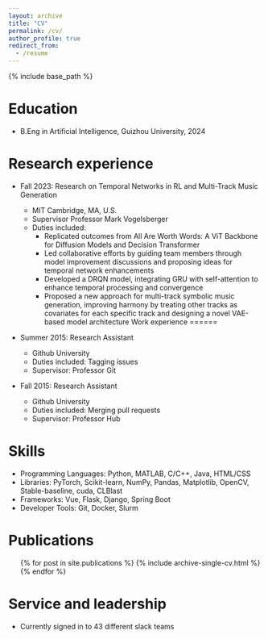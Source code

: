 ```yaml
---
layout: archive
title: "CV"
permalink: /cv/
author_profile: true
redirect_from:
  - /resume
---
```


{% include base_path %}

Education
======
* B.Eng in Artificial Intelligence, Guizhou University, 2024

Research experience
======
* Fall 2023: Research on Temporal Networks in RL and Multi-Track Music Generation 
  * MIT Cambridge, MA, U.S.
  * Supervisor Professor Mark Vogelsberger
  * Duties included:
    * Replicated outcomes from All Are Worth Words: A ViT Backbone for Diffusion Models and Decision Transformer
    * Led collaborative efforts by guiding team members through model improvement discussions and proposing ideas for temporal network enhancements
    * Developed a DRQN model, integrating GRU with self-attention to enhance temporal processing and convergence
    * Proposed a new approach for multi-track symbolic music generation, improving harmony by treating other tracks as covariates for each specific track and designing a novel VAE-based model architecture
Work experience
======
* Summer 2015: Research Assistant
  * Github University
  * Duties included: Tagging issues
  * Supervisor: Professor Git

* Fall 2015: Research Assistant
  * Github University
  * Duties included: Merging pull requests
  * Supervisor: Professor Hub
  
Skills
======
* Programming Languages: Python, MATLAB, C/C++, Java, HTML/CSS
* Libraries: PyTorch, Scikit-learn, NumPy, Pandas, Matplotlib, OpenCV, Stable-baseline, cuda, CLBlast
* Frameworks: Vue, Flask, Django, Spring Boot
* Developer Tools: Git, Docker, Slurm

Publications
======
  <ul>{% for post in site.publications %}
    {% include archive-single-cv.html %}
  {% endfor %}</ul>
  


  
Service and leadership
======
* Currently signed in to 43 different slack teams
